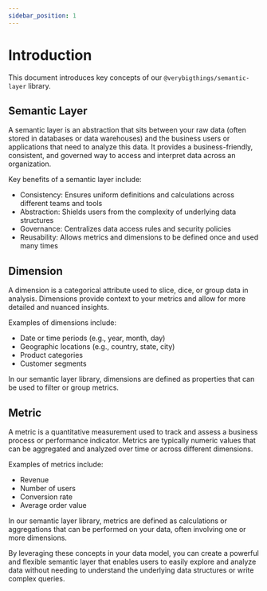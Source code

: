 ```yaml
---
sidebar_position: 1
---
```


# Introduction

This document introduces key concepts of our `@verybigthings/semantic-layer` library.

## Semantic Layer

A semantic layer is an abstraction that sits between your raw data (often stored in databases or data warehouses) and the business users or applications that need to analyze this data. It provides a business-friendly, consistent, and governed way to access and interpret data across an organization.

Key benefits of a semantic layer include:

- Consistency: Ensures uniform definitions and calculations across different teams and tools
- Abstraction: Shields users from the complexity of underlying data structures
- Governance: Centralizes data access rules and security policies
- Reusability: Allows metrics and dimensions to be defined once and used many times

## Dimension

A dimension is a categorical attribute used to slice, dice, or group data in analysis. Dimensions provide context to your metrics and allow for more detailed and nuanced insights.

Examples of dimensions include:

- Date or time periods (e.g., year, month, day)
- Geographic locations (e.g., country, state, city)
- Product categories
- Customer segments

In our semantic layer library, dimensions are defined as properties that can be used to filter or group metrics.

## Metric

A metric is a quantitative measurement used to track and assess a business process or performance indicator. Metrics are typically numeric values that can be aggregated and analyzed over time or across different dimensions.

Examples of metrics include:

- Revenue
- Number of users
- Conversion rate
- Average order value

In our semantic layer library, metrics are defined as calculations or aggregations that can be performed on your data, often involving one or more dimensions.

By leveraging these concepts in your data model, you can create a powerful and flexible semantic layer that enables users to easily explore and analyze data without needing to understand the underlying data structures or write complex queries.
